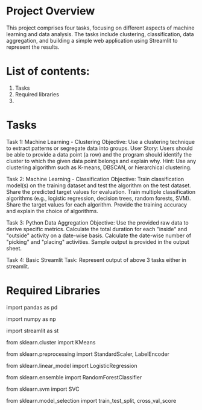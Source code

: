 # Project Overview
This project comprises four tasks, focusing on different aspects of machine learning and data analysis. The tasks include clustering, classification, data aggregation, and building a simple web application using Streamlit to represent the results.

# List of contents:
1. Tasks
2. Required libraries
3. 

# Tasks
Task 1: Machine Learning - Clustering
Objective: Use a clustering technique to extract patterns or segregate data into groups.
User Story: Users should be able to provide a data point (a row) and the program should identify the cluster to which the given data point belongs and explain why.
Hint: Use any clustering algorithm such as K-means, DBSCAN, or hierarchical clustering.

Task 2: Machine Learning - Classification
Objective: Train classification model(s) on the training dataset and test the algorithm on the test dataset. Share the predicted target values for evaluation.
Train multiple classification algorithms (e.g., logistic regression, decision trees, random forests, SVM).
Share the target values for each algorithm.
Provide the training accuracy and explain the choice of algorithms.

Task 3: Python Data Aggregation
Objective: Use the provided raw data to derive specific metrics.
Calculate the total duration for each "inside" and "outside" activity on a date-wise basis.
Calculate the date-wise number of "picking" and "placing" activities.
Sample output is provided in the output sheet.

Task 4: Basic Streamlit
Task: Represent output of above 3 tasks either in streamlit.

# Required Libraries
import pandas as pd

import numpy as np

import streamlit as st

from sklearn.cluster import KMeans

from sklearn.preprocessing import StandardScaler, LabelEncoder

from sklearn.linear_model import LogisticRegression

from sklearn.ensemble import RandomForestClassifier

from sklearn.svm import SVC

from sklearn.model_selection import train_test_split, cross_val_score
